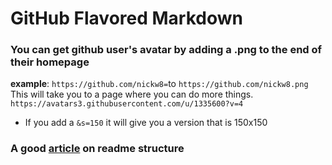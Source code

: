 # GitHub Flavored Markdown
### You can get github user's avatar by adding a .png to the end of their homepage
**example**: `https://github.com/nickw8=`to `https://github.com/nickw8.png`
This will take you to a page where you can do more things. `https://avatars3.githubusercontent.com/u/1335600?v=4`

- If you add a `&s=150` it will give you a version that is 150x150

### A good [article](https://github.com/noffle/art-of-readme) on readme structure